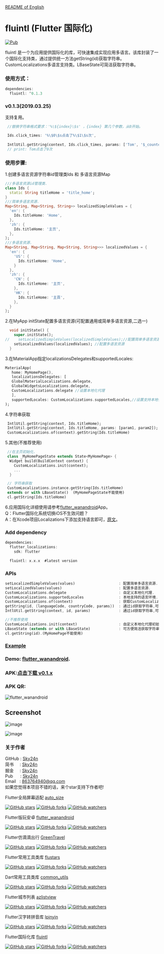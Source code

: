 [README of English][readme-en]

# fluintl (Flutter 国际化)

[![Pub](https://img.shields.io/pub/v/fluintl.svg?style=flat-square)](https://pub.dartlang.org/packages/fluintl)

fluintl 是一个为应用提供国际化的库，可快速集成实现应用多语言。该库封装了一个国际化支持类，通过提供统一方法getString(id)获取字符串。CustomLocalizations多语言支持类。LBaseState可简洁获取字符串。  

### 使用方式：
```dart
dependencies:
  fluintl: ^0.1.3  
```

### v0.1.3(2019.03.25)
支持复用。  
```dart
 //替换字符串格式要求：'%\${index}\$s' ，{index} 第几个参数，从0开始。

 Ids.click_times: '%\$0\$s点击了%\$1\$s次',   
   
 IntlUtil.getString(context, Ids.click_times, params: ['Tom', '$_counter'])  
 // print: Tom点击了0次
```


### 使用步骤:  
1.创建多语言资源字符串id管理类Ids 和 多语言资源Map
```dart
///多语言资源id管理类.  
class Ids {  
  static String titleHome = 'title_home'; 
}  
///简单多语言资源.  
Map<String, Map<String, String>> localizedSimpleValues = {  
  'en': {    
    Ids.titleHome: 'Home',  
  },  
  'zh': {    
    Ids.titleHome: '主页',  
  },  
};  
///多语言资源.  
Map<String, Map<String, Map<String, String>>> localizedValues = {  
  'en': {  
    'US': {  
      Ids.titleHome: 'Home',  
    }  
  },  
  'zh': {  
    'CN': {  
      Ids.titleHome: '主页',  
    },  
    'HK': {  
      Ids.titleHome: '主頁',  
    },  
  }  
};  
```
2.在MyApp initState配置多语言资源(可配置通用或简单多语言资源,二选一)
```dart
  void initState() {    
    super.initState();      
//    setLocalizedSimpleValues(localizedSimpleValues);//配置简单多语言资源  
    setLocalizedValues(localizedValues); //配置多语言资源      
  }   
```
3.在MaterialApp指定localizationsDelegates和supportedLocales:
```dart
MaterialApp(  
   home: MyHomePage(),  
   localizationsDelegates: [  
   GlobalMaterialLocalizations.delegate,  
   GlobalWidgetsLocalizations.delegate,  
   CustomLocalizations.delegate //设置本地化代理     
   ],  
   supportedLocales: CustomLocalizations.supportedLocales,//设置支持本地化语言集合     
);  
```
4.字符串获取
```dart
 IntlUtil.getString(context, Ids.titleHome);
 IntlUtil.getString(context, Ids.titleHome, params: [param1, param2]);　
 CustomLocalizations.of(context).getString(Ids.titleHome)
```
5.其他(不推荐使用)
```dart
 //在主页初始化.
 class _MyHomePageState extends State<MyHomePage> {
  Widget build(BuildContext context) {
    CustomLocalizations.init(context);
    ...
  }

 // 字符串获取
 CustomLocalizations.instance.getString(Ids.titleHome)
 extends or with LBaseState()  (MyHomePageState不能使用)
 cl.getString(Ids.titleHome)
```
6.应用国际化详细使用请参考[flutter_wanandroid](https://github.com/Sky24n/flutter_wanandroid)App。  
Q：Flutter国际化系统切换iOS不生效问题？  
A：在Xcode项目Localizations下添加支持语言即可，[原文](https://stanzhai.site/blog/post/stanzhai/Flutter国际化设置在iOS设备上不生效的问题)。

### Add dependency
```dart
dependencies:
  flutter_localizations:
    sdk: flutter  
    
  fluintl: x.x.x  #latest version
```

### APIs
```dart
setLocalizedSimpleValues(values)                    : 配置简单多语言资源.
setLocalizedValues(values)                          : 配置多语言资源.
CustomLocalizations.delegate                        : 自定义本地化代理.
CustomLocalizations.supportedLocales                : 本地支持的语言环境.
CustomLocalizations.of(context)                     : 获取CustomLocalizations.
getString(id, {languageCode, countryCode, params})  : 通过id获取字符串,可指定languageCode,countryCode.
IntlUtil.getString(context, id, params)             : 通过id获取字符串,可指定languageCode,countryCode.

//不推荐使用
CustomLocalizations.init(context)                   : 自定义本地化代理初始化.(在MyHomePage初始化)
LBaseState (extends or with LBaseState)             : 可方便简洁获取字符串
cl.getString(id).(MyHomePage不能使用)
```

### [Example](./example/lib/main.dart)

### Demo: [flutter_wanandroid](https://github.com/Sky24n/flutter_wanandroid).

### APK:[点击下载 v0.1.x](https://raw.githubusercontent.com/Sky24n/LDocuments/master/AppStore/flutter_wanandroid.apk)

### APK QR:
  ![flutter_wanandroid](https://raw.githubusercontent.com/Sky24n/LDocuments/master/AppImgs/flutter_wanandroid/qrcode.png)

## Screenshot
![image](https://github.com/Sky24n/LDocuments/blob/master/AppImgs/flutter_wanandroid/2018-10-12_00_57_58.gif)  

![image](https://github.com/Sky24n/LDocuments/blob/master/AppImgs/flutter_wanandroid/2018-10-12_00_58_49.gif)

### 关于作者
GitHub : [Sky24n](https://github.com/Sky24n)  
简书 &nbsp;&nbsp;&nbsp;&nbsp;: [Sky24n](https://www.jianshu.com/u/cbf2ad25d33a)  
掘金 &nbsp;&nbsp;&nbsp;&nbsp;: [Sky24n](https://juejin.im/user/5b9e8a92e51d453df0440422/posts)  
Pub &nbsp;&nbsp;&nbsp;&nbsp;&nbsp;: [Sky24n](https://pub.flutter-io.cn/packages?q=email%3A863764940%40qq.com)    
Email &nbsp;&nbsp;: 863764940@qq.com  
如果您觉得本项目不错的话，来个star支持下作者吧!  
  
Flutter全局屏幕适配 [auto_size](https://github.com/flutterchina/auto_size)  
  
[![GitHub stars](https://img.shields.io/github/stars/flutterchina/auto_size.svg?style=social&label=Star)](https://github.com/flutterchina/auto_size) [![GitHub forks](https://img.shields.io/github/forks/flutterchina/auto_size.svg?style=social&label=Fork)](https://github.com/flutterchina/auto_size) [![GitHub watchers](https://img.shields.io/github/watchers/flutterchina/auto_size.svg?style=social&label=Watch)](https://github.com/flutterchina/auto_size)  
    
Flutter版玩安卓 [flutter_wanandroid](https://github.com/Sky24n/flutter_wanandroid)  
  
[![GitHub stars](https://img.shields.io/github/stars/Sky24n/flutter_wanandroid.svg?style=social&label=Star)](https://github.com/Sky24n/flutter_wanandroid) [![GitHub forks](https://img.shields.io/github/forks/Sky24n/flutter_wanandroid.svg?style=social&label=Fork)](https://github.com/Sky24n/flutter_wanandroid) [![GitHub watchers](https://img.shields.io/github/watchers/Sky24n/flutter_wanandroid.svg?style=social&label=Watch)](https://github.com/Sky24n/flutter_wanandroid)  
  
Flutter仿滴滴出行 [GreenTravel](https://github.com/Sky24n/GreenTravel)  
  
[![GitHub stars](https://img.shields.io/github/stars/Sky24n/GreenTravel.svg?style=social&label=Star)](https://github.com/Sky24n/GreenTravel) [![GitHub forks](https://img.shields.io/github/forks/Sky24n/GreenTravel.svg?style=social&label=Fork)](https://github.com/Sky24n/GreenTravel) [![GitHub watchers](https://img.shields.io/github/watchers/Sky24n/GreenTravel.svg?style=social&label=Watch)](https://github.com/Sky24n/GreenTravel)  
  
Flutter常用工具类库 [flustars](https://github.com/Sky24n/flustars)  
  
[![GitHub stars](https://img.shields.io/github/stars/Sky24n/flustars.svg?style=social&label=Star)](https://github.com/Sky24n/flustars) [![GitHub forks](https://img.shields.io/github/forks/Sky24n/flustars.svg?style=social&label=Fork)](https://github.com/Sky24n/flustars) [![GitHub watchers](https://img.shields.io/github/watchers/Sky24n/flustars.svg?style=social&label=Watch)](https://github.com/Sky24n/flustars)  
  
Dart常用工具类库 [common_utils](https://github.com/Sky24n/common_utils)  
  
[![GitHub stars](https://img.shields.io/github/stars/Sky24n/common_utils.svg?style=social&label=Star)](https://github.com/Sky24n/common_utils) [![GitHub forks](https://img.shields.io/github/forks/Sky24n/common_utils.svg?style=social&label=Fork)](https://github.com/Sky24n/common_utils) [![GitHub watchers](https://img.shields.io/github/watchers/Sky24n/common_utils.svg?style=social&label=Watch)](https://github.com/Sky24n/common_utils)  
  
Flutter城市列表 [azlistview](https://github.com/flutterchina/azlistview)  
  
[![GitHub stars](https://img.shields.io/github/stars/flutterchina/azlistview.svg?style=social&label=Star)](https://github.com/flutterchina/azlistview) [![GitHub forks](https://img.shields.io/github/forks/flutterchina/azlistview.svg?style=social&label=Fork)](https://github.com/flutterchina/azlistview) [![GitHub watchers](https://img.shields.io/github/watchers/flutterchina/azlistview.svg?style=social&label=Watch)](https://github.com/flutterchina/azlistview)  
  
Flutter汉字转拼音库 [lpinyin](https://github.com/flutterchina/lpinyin)  
  
[![GitHub stars](https://img.shields.io/github/stars/flutterchina/lpinyin.svg?style=social&label=Star)](https://github.com/flutterchina/lpinyin) [![GitHub forks](https://img.shields.io/github/forks/flutterchina/lpinyin.svg?style=social&label=Fork)](https://github.com/flutterchina/lpinyin) [![GitHub watchers](https://img.shields.io/github/watchers/flutterchina/lpinyin.svg?style=social&label=Watch)](https://github.com/flutterchina/lpinyin)  
  
Flutter国际化库 [fluintl](https://github.com/Sky24n/fluintl)  
  
[![GitHub stars](https://img.shields.io/github/stars/Sky24n/fluintl.svg?style=social&label=Star)](https://github.com/Sky24n/fluintl) [![GitHub forks](https://img.shields.io/github/forks/Sky24n/fluintl.svg?style=social&label=Fork)](https://github.com/Sky24n/fluintl) [![GitHub watchers](https://img.shields.io/github/watchers/Sky24n/fluintl.svg?style=social&label=Watch)](https://github.com/Sky24n/fluintl)  


[readme]: https://github.com/Sky24n/fluintl
[readme-en]: https://github.com/Sky24n/fluintl/blob/master/README-EN.md




